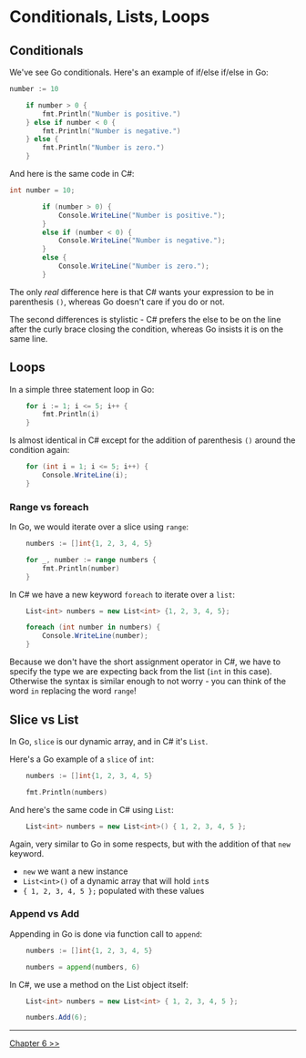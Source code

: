 # Conditionals, Lists, Loops

## Conditionals

We've see Go conditionals. Here's an example of if/else if/else in Go:

```go
number := 10

    if number > 0 {
        fmt.Println("Number is positive.")
    } else if number < 0 {
        fmt.Println("Number is negative.")
    } else {
        fmt.Println("Number is zero.")
    }
```

And here is the same code in C#:

```c#
int number = 10;

        if (number > 0) {
            Console.WriteLine("Number is positive.");
        }
        else if (number < 0) {
            Console.WriteLine("Number is negative.");
        }
        else {
            Console.WriteLine("Number is zero.");
        }
```


The only *real* difference here is that C# wants your expression to be in parenthesis `()`, whereas Go doesn't care if you do or not.

The second differences is stylistic - C# prefers the else to be on the line after the curly brace closing the condition, whereas Go insists it is on the same line.

## Loops

In a simple three statement loop in Go:

```go
    for i := 1; i <= 5; i++ {
        fmt.Println(i)
    }
```

Is almost identical in C# except for the addition of parenthesis `()` around the condition again:

```c#
    for (int i = 1; i <= 5; i++) {
        Console.WriteLine(i);
    }
```

### Range vs foreach

In Go, we would iterate over a slice using `range`:

```go
    numbers := []int{1, 2, 3, 4, 5}

    for _, number := range numbers {
        fmt.Println(number)
    }
```

In C# we have a new keyword `foreach` to iterate over a `list`:

```c#
    List<int> numbers = new List<int> {1, 2, 3, 4, 5};

    foreach (int number in numbers) {
        Console.WriteLine(number);
    }
```

Because we don't have the short assignment operator in C#, we have to specify the type we are expecting back from the list (`int` in this case). Otherwise the syntax is similar enough to not worry - you can think of the word `in` replacing the word `range`!

## Slice vs List

In Go, `slice` is our dynamic array, and in C# it's `List`.

Here's a Go example of a `slice` of `int`:
```go
    numbers := []int{1, 2, 3, 4, 5}

    fmt.Println(numbers)
```

And here's the same code in C# using `List`:

```c#
    List<int> numbers = new List<int>() { 1, 2, 3, 4, 5 };
```

Again, very similar to Go in some respects, but with the addition of that `new` keyword.

- `new` we want a new instance
- `List<int>()` of a dynamic array that will hold `int`s
- `{ 1, 2, 3, 4, 5 };` populated with these values

### Append vs Add

Appending in Go is done via function call to `append`:

```go
    numbers := []int{1, 2, 3, 4, 5}

    numbers = append(numbers, 6)
```

In C#, we use a method on the List object itself:

```c#
    List<int> numbers = new List<int> { 1, 2, 3, 4, 5 };

    numbers.Add(6);
```
***

[Chapter 6 >>](/part6/chapter06.md)